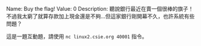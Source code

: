 Name: Buy the flag!
Value: 0
Description: 聽說銀行最近在賣一個很棒的旗子！不過我太窮了就算存款加上現金還是不夠...但這家銀行剛開幕不久，也許系統有些問題？

這是一題互動題，請使用 `nc linux2.csie.org 40001` 指令。
